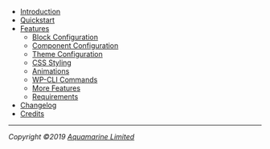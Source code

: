 -   [Introduction](/)
-   [Quickstart](/quickstart)
-   [Features](/features/)
    - [Block Configuration](/features/block-configuration)
    - [Component Configuration](/features/component-configuration)
    - [Theme Configuration](/features/theme-configuration)
    - [CSS Styling](/features/css-styling)
    - [Animations](/features/animations)
    - [WP-CLI Commands](/features/wp-cli)
    - [More Features](/features/more-features)
    - [Requirements](/features/requirements)
-   [Changelog](/changelog)
-   [Credits](/credits)

----
_Copyright &copy;<span id="current-year">2019</span>
[Aquamarine Limited](https://www.thinkaquamarine.com ':target=_blank')_